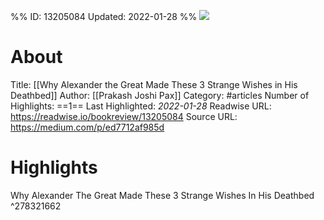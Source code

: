 %%
ID: 13205084
Updated: 2022-01-28
%%
![](https://readwise-assets.s3.amazonaws.com/static/images/article2.74d541386bbf.png)

# About
Title: [[Why Alexander the Great Made These 3 Strange Wishes in His Deathbed]]
Author: [[Prakash Joshi Pax]]
Category: #articles
Number of Highlights: ==1==
Last Highlighted: *2022-01-28*
Readwise URL: https://readwise.io/bookreview/13205084
Source URL: https://medium.com/p/ed7712af985d


# Highlights 
Why Alexander The Great Made These 3 Strange Wishes In His Deathbed  ^278321662

